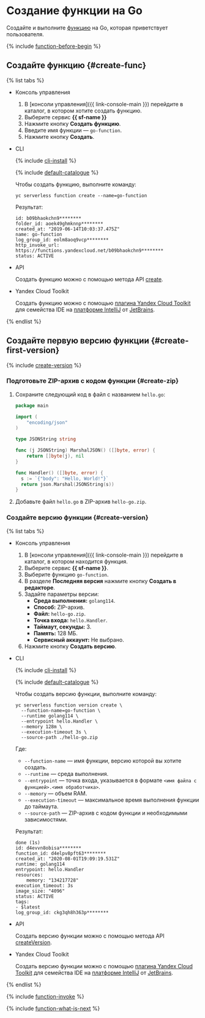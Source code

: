 # Создание функции на Go

Создайте и выполните [функцию](../../concepts/function.md) на Go, которая приветствует пользователя.

{% include [function-before-begin](../../../_includes/functions/function-before-begin.md) %}

## Создайте функцию {#create-func}

{% list tabs %}

- Консоль управления

    1. В [консоли управления]({{ link-console-main }}) перейдите в каталог, в котором хотите создать функцию.
    1. Выберите сервис **{{ sf-name }}**
    1. Нажмите кнопку **Создать функцию**.
    1. Введите имя функции — `go-function`.
    1. Нажмите кнопку **Создать**.

- CLI

    {% include [cli-install](../../../_includes/cli-install.md) %}

    {% include [default-catalogue](../../../_includes/default-catalogue.md) %}

    Чтобы создать функцию, выполните команду:

    ```
    yc serverless function create --name=go-function
    ```

    Результат:

    ```
    id: b09bhaokchn9********
    folder_id: aoek49ghmknnp********
    created_at: "2019-06-14T10:03:37.475Z"
    name: go-function
    log_group_id: eolm8aoq9vcp********
    http_invoke_url: https://functions.yandexcloud.net/b09bhaokchn9********
    status: ACTIVE
    ```

- API

    Создать функцию можно с помощью метода API [create](../../functions/api-ref/Function/create.md).

- Yandex Cloud Toolkit

    Создать функцию можно с помощью [плагина Yandex Cloud Toolkit](https://github.com/yandex-cloud/ide-plugin-jetbrains) для семейства IDE на [платформе IntelliJ](https://www.jetbrains.com/ru-ru/opensource/idea/) от [JetBrains](https://www.jetbrains.com/).

{% endlist %}

## Создайте первую версию функции {#create-first-version}

{% include [create-version](../../../_includes/functions/create-version.md) %}

### Подготовьте ZIP-архив с кодом функции {#create-zip}

1. Сохраните следующий код в файл с названием `hello.go`:
    ```go
    package main

    import (
        "encoding/json"
    )

    type JSONString string

    func (j JSONString) MarshalJSON() ([]byte, error) {
        return []byte(j), nil
    }

    func Handler() ([]byte, error) {
      s := `{"body": "Hello, World!"}`
      return json.Marshal(JSONString(s))
    }
    ```
    
  1. Добавьте файл `hello.go` в ZIP-архив `hello-go.zip`.

### Создайте версию функции {#create-version}

{% list tabs %}

- Консоль управления

  1. В [консоли управления]({{ link-console-main }}) перейдите в каталог, в котором находится функция.
  1. Выберите сервис **{{ sf-name }}**.
  1. Выберите функцию `go-function`.
  1. В разделе **Последняя версия** нажмите кнопку **Создать в редакторе**.
  1. Задайте параметры версии:
      * **Среда выполнения:** `golang114`.
      * **Способ:** ZIP-архив.
      * **Файл:** `hello-go.zip`.
      * **Точка входа:** `hello.Handler`.
      * **Таймаут, секунды:** 3.
      * **Память:** 128 МБ.
      * **Сервисный аккаунт:** Не выбрано.     
  1. Нажмите кнопку **Создать версию**.

- CLI

    {% include [cli-install](../../../_includes/cli-install.md) %}

    {% include [default-catalogue](../../../_includes/default-catalogue.md) %}

    Чтобы создать версию функции, выполните команду:

    ```
    yc serverless function version create \
      --function-name=go-function \
      --runtime golang114 \
      --entrypoint hello.Handler \
      --memory 128m \
      --execution-timeout 3s \
      --source-path ./hello-go.zip
    ```

    Где:

    * `--function-name` — имя функции, версию которой вы хотите создать.
    * `--runtime` — среда выполнения.
    * `--entrypoint` — точка входа, указывается в формате `<имя файла с функцией>.<имя обработчика>`.
    * `--memory` — объем RAM.
    * `--execution-timeout` — максимальное время выполнения функции до таймаута.
    * `--source-path` — ZIP-архив с кодом функции и необходимыми зависимостями.

    Результат:

    ```
    done (1s)
    id: d4evvn8obisa********
    function_id: d4elpv8pft63********
    created_at: "2020-08-01T19:09:19.531Z"
    runtime: golang114
    entrypoint: hello.Handler
    resources:
        memory: "134217728"
    execution_timeout: 3s
    image_size: "4096"
    status: ACTIVE
    tags:
    - $latest
    log_group_id: ckg3qh8h363p********
    ```

- API

    Создать версию функции можно с помощью метода API [createVersion](../../functions/api-ref/Function/createVersion.md).

- Yandex Cloud Toolkit

    Создать версию функции можно с помощью [плагина Yandex Cloud Toolkit](https://github.com/yandex-cloud/ide-plugin-jetbrains) для семейства IDE на [платформе IntelliJ](https://www.jetbrains.com/ru-ru/opensource/idea/) от [JetBrains](https://www.jetbrains.com/).

{% endlist %}

{% include [function-invoke](../../../_includes/functions/function-invoke-no-param.md) %}

{% include [function-what-is-next](../../../_includes/functions/function-what-is-next.md) %}